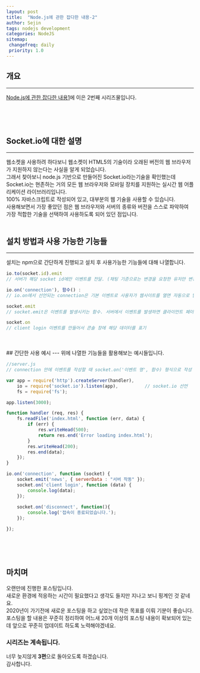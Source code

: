 ```yaml
---
layout: post
title:  "Node.js에 관한 잡다한 내용-2"
author: Sejin
tags: nodejs development
categories: NodeJS
sitemap:
 changefreq: daily
 priority: 1.0
---
```


## 개요
---
[Node.js에 관한 잡다한 내용1]에 이은 2번째 시리즈물입니다.

[Node.js에 관한 잡다한 내용1]: https://yoosejin.github.io/nodejs/2020/08/08/nodejs-general-info.html
<br>

<br>

## Socket.io에 대한 설명
---
웹소켓을 사용하려 하다보니 웹소켓이 HTML5의 기술이라 오래된 버전의 웹 브라우저가 지원하지 않는다는 사실을 알게 되었습니다.
<br>
그래서 찾아보니 node.js 기반으로 만들어진 Socket.io라는기술을 확인했는데 Socket.io는 현존하는 거의 모든 웹 브라우저와 모바일 장치를 지원하는 실시간 웹 어플리케이션 라이브러리입니다.
<br>
100% 자바스크립트로 작성되어 있고, 대부분의 웹 기술을 사용할 수 있습니다.
<br>
사용해보면서 가장 좋았던 점은 웹 브라우저와 서버의 종류와 버전을 스스로 파악하여 가장 적합한 기술을 선택하여 사용하도록 되어 있던 점입니다.
<br>
<br>
## 설치 방법과 사용 가능한 기능들
---
설치는 npm으로 간단하게 진행되고 설치 후 사용가능한 기능들에 대해 나열합니다.
<br>
```javascript
io.to(socket.id).emit
// 서버가 해당 socket id에만 이벤트를 전달. (채팅 기준으로는 변경을 요청한 유저만 변경되도록)

io.on('connection'), 함수() : 
// io.on에서 선언되는 connection은 기본 이벤트로 사용자가 웹사이트를 열면 자동으로 발생하는 이벤트

socket.emit
// socket.emit은 이벤트를 발생시키는 함수. 서버에서 이벤트를 발생하면 클라이언트 페이지의 이벤트 리스너에서 처리

socket.on
// client login 이벤트를 만들어서 콘솔 창에 해당 데이터를 표기

```
<br>
<br>
## 간단한 사용 예시
---
위에 나열한 기능들을 활용해보는 예시들입니다.
<br>

```javascript
//server.js
// connection 안에 이벤트를 작성할 때 socket.on('이벤트 명', 함수) 형식으로 작성

var app = require('http').createServer(handler),
    io = require('socket.io').listen(app),          // socket.io 선언
    fs = require('fs');

app.listen(3000);

function handler (req, res) {
	fs.readFile('index.html', function (err, data) {
		if (err) {
			res.writeHead(500);
			return res.end('Error loading index.html');
		}
		res.writeHead(200);
		res.end(data);
	});
}

io.on('connection', function (socket) {
	socket.emit('news', { serverData : "서버 작동" });
	socket.on('client login', function (data) {
		console.log(data);
	});
		
	socket.on('disconnect', function(){
		console.log('접속이 종료되었습니다.');
	});

});
 
```
<br>
<br>

## 마치며
오랜만에 진행한 포스팅입니다.
<br>
새로운 환경에 적응하는 시간이 필요했다고 생각도 들지만 지나고 보니 핑계인 것 같네요.
<br>
2020년이 가기전에 새로운 포스팅을 하고 싶었는데 작은 목표를 이뤄 기분이 좋습니다.
<br>
포스팅을 할 내용은 꾸준히 정리하여 어느새 20개 이상의 포스팅 내용이 확보되어 있는데 앞으로 꾸준히 업데이트 하도록 노력해야겠네요.
<br>

### 시리즈는 계속됩니다.
너무 늦지않게 <b>3편</b>으로 돌아오도록 하겠습니다.
<br>
감사합니다.

[Node.js에 관한 잡다한 내용1]: https://yoosejin.github.io/nodejs/2020/08/08/nodejs-general-info.html
